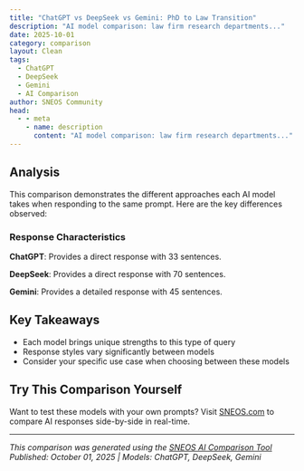 ```yaml
---
title: "ChatGPT vs DeepSeek vs Gemini: PhD to Law Transition"
description: "AI model comparison: law firm research departments..."
date: 2025-10-01
category: comparison
layout: Clean
tags:
  - ChatGPT
  - DeepSeek
  - Gemini
  - AI Comparison
author: SNEOS Community
head:
  - - meta
    - name: description
      content: "AI model comparison: law firm research departments..."
---
```


<ChatComparison
  title="ChatGPT vs DeepSeek vs Gemini: PhD to Law Transition"
  prompt="law firm research departments"
  :responses='{
    "ChatGPT": "Law firm research departments are specialized teams within law firms that provide critical research support to attorneys. Their primary role is to gather, analyze, and summarize legal information, helping lawyers build strong cases, stay updated on legal developments, and improve overall efficiency. Here\u0027s an overview of law firm research departments:\n\n### Functions of Law Firm Research Departments\n1. **Legal Research**\n   - Locating statutes, case law, regulations, and legal precedents relevant to cases.\n   - Conducting jurisdictional research across different states or countries.\n2. **Precedent and Case Law Analysis**\n   - Summarizing and analyzing court decisions.\n   - Identifying key cases that support or challenge legal arguments.\n3. **Regulatory and Legislative Tracking**\n   - Monitoring changes in laws and regulations that might impact clients.\n   - Providing alerts and updates on relevant legal developments.\n4. **Competitive Intelligence**\n   - Researching opposing counsel, judges, and legal trends.\n   - Assisting in litigation strategy development.\n5. **Knowledge Management**\n   - Organizing and maintaining internal databases of research memos, briefs, and other legal documents.\n   - Ensuring easy access to firm-wide legal knowledge.\n6. **Training and Support**\n   - Assisting lawyers in improving their research skills.\n   - Offering briefings or workshops on new legal research tools.\n\n### Typical Staff in Research Departments\n- **Legal Researchers/Analysts**: Conduct comprehensive legal research.\n- **Law Librarians**: Manage legal resources, libraries, and databases.\n- **Knowledge Managers**: Oversee the organization of legal information and technology.\n- **Research Support Specialists**: Provide administrative and technical support for research activities.\n\n### Tools and Resources Used\n- **Online Legal Research Platforms**: Westlaw, LexisNexis, Bloomberg Law, Fastcase.\n- **Legal Databases**: PACER, HeinOnline, government websites.\n- **Knowledge Management Systems**: Internal databases or platforms like HighQ or iManage.\n- **Document Management Systems**.\n\n### Importance\n- Enhances the accuracy and depth of attorneys\u2019 legal analysis.\n- Saves attorneys significant time by conducting efficient preliminary research.\n- Supports firm marketing and business development by providing industry insights.\n- Helps maintain the firm\u2019s competitive edge through up-to-date legal knowledge.\n\nIf you need information on setting up a research department, best practices, or examples of exemplary departments, please let me know!",
    "DeepSeek": "Of course. This is an excellent topic. Law firm research departments are critical, often behind-the-scenes engines that drive modern legal practice. Here\u2019s a comprehensive overview covering their purpose, structure, roles, and evolving trends.\n\n### What is a Law Firm Research Department?\n\nA law firm research department is a centralized unit staffed by professional legal researchers, often called Research \u0026 Knowledge Lawyers, Librarians, or Information Specialists. Their primary function is to provide high-level, specialized legal and non-legal research support to the firm\u0027s attorneys, enhancing the quality, efficiency, and competitiveness of the legal services provided.\n\nThey are distinct from the attorneys working on client matters but are integral to the firm\u0027s knowledge ecosystem.\n\n---\n\n### Key Functions and Responsibilities\n\nThe department\u0027s work goes far beyond \u0022looking things up.\u0022 Their responsibilities are multifaceted:\n\n1.  **Deep Legal Research:**\n    *   **Case Law \u0026 Statutes:** Finding binding and persuasive precedent, interpreting complex statutes, and tracking recent legislative changes.\n    *   **Secondary Sources:** Analyzing law review articles, treatises, and practice guides to provide context and scholarly support.\n    *   **Pleading \u0026 Motion Practice:** Researching successful arguments, forms, and strategies used in specific courts or before specific judges.\n\n2.  **Business \u0026 Non-Legal Intelligence:**\n    *   **Due Diligence:** Investigating companies, industries, markets, and key executives for transactions or litigation.\n    *   **Expert Witnesses:** Identifying, vetting, and uncovering background information on potential expert witnesses.\n    *   **Competitive Intelligence:** Researching opposing counsel, client industries, and competing law firms to inform case or business development strategy.\n\n3.  **Knowledge Management (KM):**\n    *   This is a closely related and often integrated function. KM involves capturing, organizing, and disseminating the firm\u0027s own intellectual capital.\n    *   **Creating Practice Guides:** Developing internal resources on specific legal topics.\n    *   **Maintaining Precedent Banks:** Curating collections of exemplary briefs, contracts, and opinions.\n    *   **Post-Matter De-briefs:** Capturing insights and work product after a case concludes for future reuse.\n\n4.  **Current Awareness \u0026 Monitoring:**\n    *   Tracking legal, regulatory, and business developments relevant to the firm\u0027s practice areas.\n    *   Creating and distributing daily or weekly alerts, newsletters, and updates for attorneys and clients.\n\n5.  **Training \u0026 Development:**\n    *   Training attorneys and legal staff on efficient research techniques, new databases (Westlaw, Lexis, Bloomberg Law), and knowledge management systems.\n\n---\n\n### Structure and Staffing\n\nThe structure of a research department can vary significantly by firm size.\n\n*   **Large Law Firms:** Typically have a centralized department led by a **Director of Research or Chief Knowledge Officer**. The team is often stratified:\n    *   **Research \u0026 Knowledge Lawyers:** JDs with deep substantive expertise in a practice area (e.g., M\u0026A, IP, Litigation). They do the most complex legal analysis.\n    *   **Librarians/Information Specialists:** Often have a Master of Library and Information Science (MLIS) degree. Experts in database searching, information retrieval, and knowledge organization.\n    *   **Research \u0026 Information Coordinators:** May handle more routine requests, document delivery, and administrative tasks.\n\n*   **Mid-Size \u0026 Smaller Firms:** May have a smaller team or even a single librarian who wears all hats\u2014researcher, trainer, and knowledge manager. They may rely more heavily on external resources.\n\n---\n\n### The Value Proposition: Why Firms Invest in Research Departments\n\n1.  **Increased Efficiency \u0026 Cost-Effectiveness:** Professional researchers can often find information faster and more effectively than a time-pressed attorney billing hundreds of dollars an hour. This improves realization rates and frees attorneys for higher-value strategic work.\n2.  **Enhanced Quality \u0026 Mitigation of Risk:** Thorough research reduces the risk of missing a key case, statute, or regulatory development that could undermine a legal argument or transaction.\n3.  **Competitive Advantage:** Providing deeper insights, faster responses, and more strategic intelligence gives the firm an edge in both litigation and business development.\n4.  **Attorney Development:** By handling complex research, the department helps junior attorneys learn and develop their skills more effectively.\n\n---\n\n### Career Paths in a Law Firm Research Department\n\nThis is a vibrant and growing professional field.\n\n*   **Common Titles:** Research Attorney, Knowledge Management Attorney, Reference Librarian, Information Analyst, Director of Research Services.\n*   **Required Credentials:** A combination of a JD and/or an MLIS is highly valued. For research-specific roles, the JD is often essential for understanding legal nuance.\n*   **Career Trajectory:** One can progress from a specialist to a manager or director role. The path is also opening into broader **Knowledge Management (KM)** and **Innovation** roles within law firms.\n\n---\n\n### Current Trends and The Future\n\nThe role of research departments is evolving rapidly:\n\n1.  **Integration with Technology \u0026 AI:**\n    *   Departments are at the forefront of implementing and training attorneys on **AI-powered legal research tools** (e.g., Westlaw Precision, Lexis\u002B, vLex, Casetext).\n    *   They are involved in developing and managing **AI-driven knowledge management systems** that can automatically tag, categorize, and retrieve internal documents.\n\n2.  **The Shift from Reactive to Proactive:**\n    *   The role is moving beyond answering individual requests (\u0022reactive\u0022) to anticipating needs and embedding themselves in practice groups (\u0022proactive\u0022). They act as strategic partners from the beginning of a case or deal.\n\n3.  **Focus on Data Analytics:**\n    *   Using data to predict litigation outcomes, analyze judge tendencies, and provide data-driven insights for case strategy.\n\n4.  **Direct Contribution to Business Development:**\n    *   Researching potential clients, market trends, and drafting pitches and proposals for new business.\n\n5.  **\u0022Embedded\u0022 Researchers:**\n    *   Some large firms are placing research and knowledge professionals directly within specific practice groups to foster deeper collaboration and subject-matter expertise.\n\nIn summary, the modern law firm research department is a sophisticated, value-creating center of excellence. It is no longer a traditional library but a dynamic hub of intelligence, technology, and knowledge that is essential for a law firm to compete and succeed in the 21st century.",
    "Gemini": "Law firm research departments play a critical role in supporting attorneys and the firm as a whole. They provide in-depth legal and factual research, analysis, and information management services, allowing lawyers to focus on their core legal work. Here\u0027s a breakdown of what they do and why they\u0027re important:\n\n**Key Functions of Law Firm Research Departments:**\n\n*   **Legal Research:**\n    *   This is the core function.  Researchers conduct comprehensive searches for relevant case law, statutes, regulations, administrative rulings, legislative history, and other legal authority.\n    *   They use a variety of resources, including online legal databases (LexisNexis, Westlaw, Bloomberg Law), government websites, and physical law libraries (if the firm still maintains one).\n    *   Researchers often synthesize the information they find, providing summaries, analysis, and explanations of key legal principles.\n    *   They help attorneys stay current on new legal developments in specific areas of law.\n\n*   **Factual Research:**\n    *   This involves gathering information about specific facts, individuals, companies, and industries.\n    *   Researchers use public records, news articles, company filings, expert witness databases, social media, and other sources to uncover relevant information.\n    *   This can be crucial for due diligence, litigation support, and understanding the context of a legal matter.\n    *   Examples: Identifying a company\u0027s history, ownership, or past lawsuits; locating potential witnesses; investigating a defendant\u0027s assets.\n\n*   **Competitive Intelligence:**\n    *   Researchers monitor competitors, industry trends, and market developments.\n    *   They may track competitor lawsuits, client wins, new product launches, and other relevant information.\n    *   This helps the firm identify opportunities, anticipate threats, and develop effective strategies.\n\n*   **Business Development Support:**\n    *   Researchers provide information to support the firm\u0027s business development efforts.\n    *   They might research potential clients, identify emerging markets, or prepare presentations and proposals.\n\n*   **Docket Monitoring:**\n    *   Tracking ongoing legal cases for specific events, filings, and rulings.  This helps attorneys stay informed and meet deadlines.\n\n*   **Current Awareness:**\n    *   Monitoring legal and business news to keep attorneys informed of relevant developments.  This often involves creating customized alerts and newsletters.\n\n*   **Training and Resource Management:**\n    *   Researchers may train attorneys and staff on how to use legal research tools and resources effectively.\n    *   They are often responsible for managing the firm\u0027s subscriptions to online legal databases and other research tools.\n    *   They may also contribute to the development of the firm\u0027s knowledge management systems.\n\n*   **Knowledge Management:**\n    *   Helping to organize and preserve the firm\u0027s collective knowledge, including legal research memos, briefs, and other work product.\n    *   This makes it easier for attorneys to find and reuse relevant information in future cases.\n\n**Why Research Departments Are Important:**\n\n*   **Efficiency:** Researchers free up attorneys\u0027 time by handling time-consuming research tasks. This allows lawyers to focus on higher-level legal strategy and client interaction.\n*   **Accuracy:** Experienced researchers have the skills and knowledge to conduct thorough and accurate research, reducing the risk of errors and omissions.\n*   **Comprehensive Coverage:** Researchers have access to a wide range of resources and expertise in legal research methodologies, ensuring that all relevant information is considered.\n*   **Cost-Effectiveness:** While research departments represent an expense, they often save the firm money in the long run by improving efficiency, reducing errors, and supporting business development efforts.\n*   **Competitive Advantage:** High-quality research can give a law firm a competitive edge by providing attorneys with the information they need to win cases, advise clients effectively, and identify new opportunities.\n*   **Risk Mitigation:**  Thorough research helps identify potential legal risks and ensures that the firm\u0027s advice is based on the most up-to-date and accurate information.\n*   **Leveraging Expertise:**  Research departments concentrate specialized knowledge and skills, making them a valuable resource for attorneys across different practice areas.\n\n**Structure and Staffing:**\n\n*   The size and structure of a law firm research department will vary depending on the size of the firm, its practice areas, and its research needs.\n*   Large firms may have dedicated research departments with multiple researchers, librarians, and support staff.\n*   Smaller firms may have a single researcher or rely on a contract research service.\n*   Researchers typically have a law degree (JD) or a Master\u0027s degree in Library Science (MLS) with a specialization in legal research.  Some may have a background in specific subject areas relevant to the firm\u0027s practice.\n*   Increasingly, research departments are incorporating data analytics and artificial intelligence tools to enhance their capabilities.\n\n**Evolution of Research Departments:**\n\n*   The role of law firm research departments has evolved significantly over time, particularly with the advent of online legal databases.\n*   Researchers are now expected to be more than just skilled searchers. They must also be able to analyze information critically, synthesize complex legal concepts, and communicate their findings effectively.\n*   The rise of data analytics and AI is further transforming the field, with researchers now using these tools to identify patterns, predict outcomes, and provide deeper insights.\n\n**In summary, law firm research departments are essential for providing attorneys with the information they need to succeed. They contribute to the efficiency, accuracy, and effectiveness of the firm\u0027s legal work, and they play a key role in supporting business development and risk management efforts.**\n"
  }'
  published-date="22:18"
/>

## Analysis

This comparison demonstrates the different approaches each AI model takes when responding to the same prompt. Here are the key differences observed:

### Response Characteristics

**ChatGPT**: Provides a direct response with 33 sentences. 

**DeepSeek**: Provides a direct response with 70 sentences. 

**Gemini**: Provides a detailed response with 45 sentences. 

## Key Takeaways

- Each model brings unique strengths to this type of query
- Response styles vary significantly between models
- Consider your specific use case when choosing between these models

## Try This Comparison Yourself

Want to test these models with your own prompts? Visit [SNEOS.com](https://sneos.com) to compare AI responses side-by-side in real-time.

---

*This comparison was generated using the [SNEOS AI Comparison Tool](https://sneos.com)*
*Published: October 01, 2025 | Models: ChatGPT, DeepSeek, Gemini*
